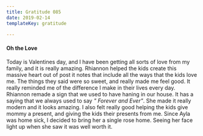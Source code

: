 ```yaml
---
title: Gratitude 085
date: 2019-02-14
templateKey: gratitude

---
```




#### Oh the Love


Today is Valentines day, and I have been getting all sorts of love from my family, and it is really amazing.  Rhiannon helped the kids create this massive heart out of post it notes that include all the ways that the kids love me.  The things they said were so sweet, and really made me feel good.  It really reminded me of the difference I make in their lives every day.  Rhiannon remade a sign that we used to have haning in our house.  It has a saying that we always used to say _" Forever and Ever"_.  She made it really modern and it looks amazing.  I also felt really good helping the kids give mommy a present, and giving the kids their presents from me.  Since Ayla was home sick, I decided to bring her a single rose home.  Seeing her face light up when she saw it was well worth it.
